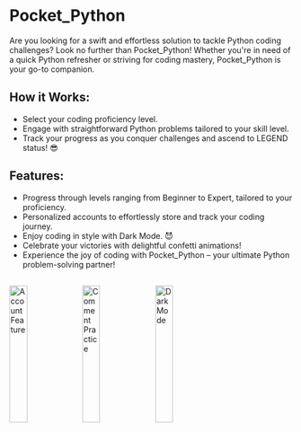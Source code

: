 # Pocket_Python

Are you looking for a swift and effortless solution to tackle Python coding challenges? Look no further than Pocket_Python! Whether you're in need of a quick Python refresher or striving for coding mastery, Pocket_Python is your go-to companion.

## How it Works:

- Select your coding proficiency level.
- Engage with straightforward Python problems tailored to your skill level.
- Track your progress as you conquer challenges and ascend to LEGEND status! 😎

## Features:

- Progress through levels ranging from Beginner to Expert, tailored to your proficiency.
- Personalized accounts to effortlessly store and track your coding journey.
- Enjoy coding in style with Dark Mode. 😈
- Celebrate your victories with delightful confetti animations!
- Experience the joy of coding with Pocket_Python – your ultimate Python problem-solving partner!

##

<img src="https://github.com/abrichards10/Pocket_Python/assets/54547597/4c37f202-7d47-42cf-997b-55ceab04261a" width="25%" height="25%" title="Account Feature"/>
<img src="https://github.com/abrichards10/Pocket_Python/assets/54547597/7c579ce4-8c1b-42bf-8d39-e6120d8c501c" width="25%" height="25%" title="Comment Practice"/>
<img src="https://github.com/abrichards10/Pocket_Python/assets/54547597/78b3fd72-9bdd-4702-91a9-778a91e7c0f2" width="25%" height="25%" title="Dark Mode"/>








